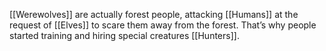 [[Werewolves]] are actually forest people, attacking [[Humans]] at the request of [[Elves]] to scare them away from the forest. That’s why people started training and hiring special creatures [[Hunters]].